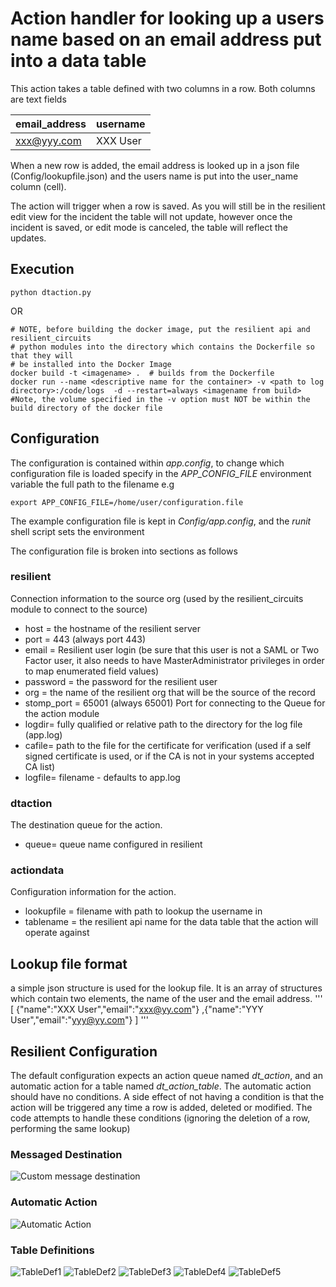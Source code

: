 # Action handler for looking up a users name based on an email address put into a data table
This action takes a table defined with two columns in a row.  Both columns are text fields

| email_address | username |
 --- | ---
| xxx@yyy.com   | XXX User |

When a new row is added, the email address is looked up in a json file (Config/lookupfile.json) and the 
users name is put into the user_name column (cell).  

The action will trigger when a row is saved.  As you will still be in the resilient edit view for the incident
the table will not update, however once the incident is saved, or edit mode is canceled, the table will 
reflect the updates.

## Execution
```
python dtaction.py
```
OR
```
# NOTE, before building the docker image, put the resilient api and resilient_circuits
# python modules into the directory which contains the Dockerfile so that they will
# be installed into the Docker Image
docker build -t <imagename> .  # builds from the Dockerfile
docker run --name <descriptive name for the container> -v <path to log directory>:/code/logs  -d --restart=always <imagename from build>
#Note, the volume specified in the -v option must NOT be within the build directory of the docker file
```

## Configuration
The configuration is contained within *app.config*, to change which configuration file is loaded specify in the *APP_CONFIG_FILE* environment variable the full path to the filename e.g
```
export APP_CONFIG_FILE=/home/user/configuration.file
```
The example configuration file is kept in *Config/app.config*, and the *runit* shell script sets the environment

The configuration file is broken into sections as follows
### resilient
Connection information to the source org (used by the resilient_circuits module to connect to the source)
+ host = the hostname of the resilient server
+ port = 443 (always port 443)
+ email = Resilient user login (be sure that this user is not a SAML or Two Factor user, it also needs to have MasterAdministrator privileges in order to map enumerated field values)
+ password = the password for the resilient user
+ org = the name of the resilient org that will be the source of the record
+ stomp_port = 65001 (always 65001) Port for connecting to the Queue for the action module
+ logdir= fully qualified or relative path to the directory for the log file (app.log)
+ cafile= path to the file for the certificate for verification (used if a self signed certificate is used, or if the CA is not in your systems accepted CA list)
+ logfile= filename - defaults to app.log

### dtaction
The destination queue for the action.  
+ queue= queue name configured in resilient

### actiondata
Configuration information for the action.  
+ lookupfile = filename with path to lookup the username in
+ tablename = the resilient api name for the data table that the action will operate against

## Lookup file format
a simple json structure is used for the lookup file.  It is an array of structures which contain two elements, the name of the user and the email address.
'''
[
{"name":"XXX User","email":"xxx@yy.com"}
,{"name":"YYY User","email":"yyy@yy.com"}
]
'''

## Resilient Configuration
The default configuration expects an action queue named *dt_action*, and an automatic action for a table named *dt_action_table*.  The automatic action should have no conditions. 
A side effect of not having a condition is that the action will be triggered any time a row is added, deleted or modified.  The code attempts to handle these conditions (ignoring
the deletion of a row, performing the same lookup)
### Messaged Destination 
![Custom message destination](Documents/messagedestination.png)
### Automatic Action
![Automatic Action](Documents/automaticaction.png)
### Table Definitions
![TableDef1](Documents/tabledef1.png)
![TableDef2](Documents/tabledef2.png)
![TableDef3](Documents/tabledef3.png)
![TableDef4](Documents/tabledef4.png)
![TableDef5](Documents/tabledef5.png)
